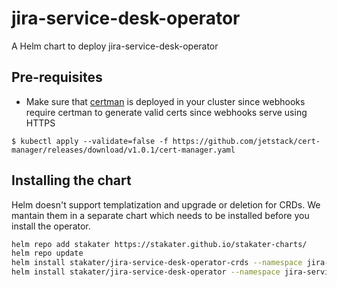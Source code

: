 # jira-service-desk-operator

A Helm chart to deploy jira-service-desk-operator

## Pre-requisites

- Make sure that [certman](https://cert-manager.io/) is deployed in your cluster since webhooks require certman to generate valid certs since webhooks serve using HTTPS

```terminal
$ kubectl apply --validate=false -f https://github.com/jetstack/cert-manager/releases/download/v1.0.1/cert-manager.yaml
```

## Installing the chart

Helm doesn't support templatization and upgrade or deletion for CRDs. We mantain them in a separate chart which needs to be installed before you install the operator.

```sh
helm repo add stakater https://stakater.github.io/stakater-charts/
helm repo update
helm install stakater/jira-service-desk-operator-crds --namespace jira-service-desk-operator
helm install stakater/jira-service-desk-operator --namespace jira-service-desk-operator
```